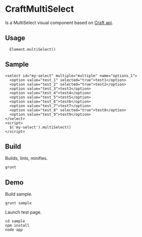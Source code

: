 CraftMultiSelect
================

Is a MultiSelect visual component based on [Craft api](http://craftjs.org).

## Usage

```
  Element.multiSelect()     
```

## Sample

```
<select id="my-select" multiple="multiple" name="options_1">
  <option value="test_1" selected="true">test1</option>
  <option value="test_2" selected="true">test2</option>
  <option value="test_3">test3</option>
  <option value="test_4">test4</option>
  <option value="test_5">test5</option>
  <option value="test_6">test6</option>
  <option value="test_7">test7</option>
  <option value="test_8" selected="true">test8</option>
  <option value="test_9">test9</option>
</select>
<script>
  $('my-select').multiSelect()
</script>      

```

## Build

Builds, lints, minifies.

```
grunt
```

## Demo

Build sample.

```
grunt sample  
```

Launch test page.

```
cd sample
npm install  
node app
```
